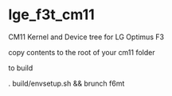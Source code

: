 lge_f3t_cm11
=============

CM11 Kernel and Device tree for LG Optimus F3

copy contents to the root of your cm11 folder

to build

. build/envsetup.sh && brunch f6mt
